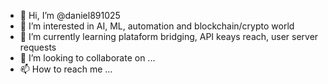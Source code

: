 - 👋 Hi, I’m @daniel891025
- 👀 I’m interested in AI, ML, automation and blockchain/crypto world
- 🌱 I’m currently learning plataform bridging, API keays reach, user server requests
- 💞️ I’m looking to collaborate on ...
- 📫 How to reach me ...

<!---
daniel891025/daniel891025 is a ✨ special ✨ repository because its `README.md` (this file) appears on your GitHub profile.
You can click the Preview link to take a look at your changes.
--->
